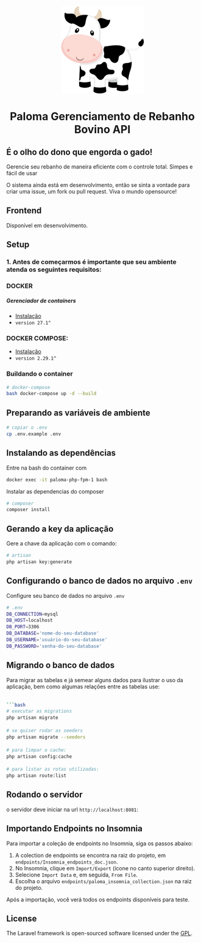 <p align="center"><a href="https://laravel.com" target="_blank">
<img src="./resources/images/default-thumbnail1.png"></a></p>
<h1 align="center">Paloma Gerenciamento de Rebanho Bovino API</h1>

## É o olho do dono que engorda o gado! 

<p>Gerencie seu rebanho de maneira eficiente com o controle total. Simpes e fácil de usar</p>
<p>
O sistema ainda está em desenvolvimento, então se sinta a vontade para criar uma issue, um fork ou pull request. Viva o mundo opensource!
</p>

## Frontend

Disponível em desenvolvimento.

## Setup

### 1. Antes de começarmos é importante que seu ambiente atenda os seguintes requisitos:

### **DOCKER**
##### Gerenciador de containers
- [Instalação](https://docs.docker.com/engine/install/)
- `version 27.1^`

### **DOCKER COMPOSE**:
- [Instalação](https://docs.docker.com/compose/)
- `version 2.29.1^`

### Buildando o container

```bash
# docker-compose
bash docker-compose up -d --build
``` 

## Preparando as variáveis de ambiente
```bash
# copiar o .env
cp .env.example .env
```

## Instalando as dependências
Entre na bash do container com
```bash
docker exec -it paloma-php-fpm-1 bash
```

Instalar as dependencias do composer
```bash
# composer
composer install
```

## Gerando a key da aplicação
Gere a chave da aplicação com o comando:
```bash
# artisan
php artisan key:generate
```

## Configurando o banco de dados no arquivo `.env`
Configure seu banco de dados no arquivo `.env`
```bash
# .env
DB_CONNECTION=mysql
DB_HOST=localhost
DB_PORT=3306
DB_DATABASE='nome-do-seu-database'
DB_USERNAME='usuário-do-seu-database'
DB_PASSWORD='senha-do-seu-database'
```

## Migrando o banco de dados
Para migrar as tabelas e já semear alguns dados para ilustrar o uso da aplicação, bem como algumas relações entre as tabelas use:
```bash

```bash
# executar as migrations
php artisan migrate

# se quiser rodar as seeders
php artisan migrate --seeders

# para limpar o cache:
php artisan config:cache

# para listar as rotas utilizadas:
php artisan route:list
```

## Rodando o servidor

o servidor deve iniciar na url `http://localhost:8081`:

## Importando Endpoints no Insomnia

Para importar a coleção de endpoints no Insomnia, siga os passos abaixo:

1. A colection de endpoints se encontra na raiz do projeto, em `endpoints/Insomnia_endpoints_doc.json`.
2. No Insomnia, clique em `Import/Export` (ícone no canto superior direito).
3. Selecione `Import Data` e, em seguida, `From File`.
4. Escolha o arquivo `endpoints/paloma_insomnia_collection.json` na raiz do projeto.

Após a importação, você verá todos os endpoints disponíveis para teste.


## License

The Laravel framework is open-sourced software licensed under the [GPL](LICENSE.md).
